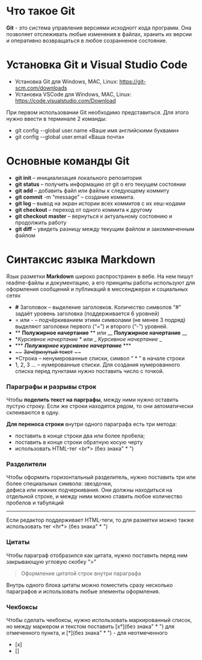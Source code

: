 # Что такое Git
**Git** - это система управления версиями исходногг кода программ. Она позволяет
отслеживать любые изменения в файлах, хранить их версии и оперативно возвращаться в любое созранненое состояние.

# Установка Git и Visual Studio Code
* Установка Git для Windows, MAC, Linux: https://git-scm.com/downloads
* Установка VSCode для Windows, MAC, Linux: https://code.visualstudio.com/Download

При первом использовании Git необходимо представиться.
Для этого нужно ввести в терминале 2 команды:
* git config --global user.name «Ваше имя английскими буквами»
* git config --global user.email «Ваша почта»

# Основные команды Git

* **git init** – инициализация локального репозитория
* **git status** – получить информацию от git о его текущем состоянии
* **git add** – добавить файл или файлы к следующему коммиту
* **git commit** -m “message” – создание коммита.
* **git log** – вывод на экран истории всех коммитов с их хеш-кодами
* **git checkout** – переход от одного коммита к другому
* **git checkout master** – вернуться к актуальному состоянию и продолжить работу
* **git diff** – увидеть разницу между текущим файлом и закоммиченным файлом

# Синтаксис языка Markdown
Язык разметки **Markdown** широко распространен в вебе. На нем пишут readme-файлы и документацию,
а его принципы работы используют для оформления сообщений и публикаций в мессенджерах и социальных сетях

* **#** Заголовок – выделение заголовков. Количество символов “#” задаёт уровень заголовка 
(поддерживается 6 уровней)
* = или - – подчёркиванием этими символами (не менее 3 подряд) выделяют заголовки первого 
(“=”) и второго (“-”) уровней.
* ** **Полужирное начертание** ** или __ __Полужирное начертание__ __
*  **Курсивное начертание* * или 
_ _Курсивное начертание_ _
* *** ***Полужирное курсивное начертание*** ***
* ~~ ~~Зачёркнутый текст~~ ~~
* *Строка – ненумерованные списки, символ “ * ” в начале строки
* 1, 2, 3 … – нумерованные списки. Для создания нумерованного списка перед пунктами нужно поставить число с точкой.

### Параграфы и разрывы строк
Чтобы **поделить текст на парграфы**, между ними нужно оставить пустую строку.
Если же строки находятся рядом, то они автоматически склеиваются в одну.

**Для переноса строки** внутри одного параграфа есть три метода:
* поставить в конце строки два или более пробела;
* поставить в конце строки обратную косую черту
* использовать HTML-тег <br*> (без знака" * ")

### Разделители
Чтобы оформить горизонтальный разделитель, нужно поставить три или более специальных символа: звездочки,\
дефиса или нижних подчеркивания.
Они должны находиться на отдельной строке, и между ними можно ставить любое количество пробелов и табуляций
***
Если редактор поддерживает HTML-теги, то для разметки можно также использовать тег <hr*> (без знака" * ")

### Цитаты
Чтобы параграф отобразился как цитата, нужно поставить перед ним закрывающую угловую скобку ">"
>Оформление цитатой строк внутри параграфа

Внутрь одного блока цитаты можно поместить сразу несколько параграфов и использовать любые элементы оформления.

### Чекбоксы
Чтобы сделать чекбоксы, нужно использовать маркированный список, но между маркером и текстом поставить [x*](без знака" * ") для отмеченного пункта,
и [*](без знака" * ") - для неотмеченного
* [x]
* []


